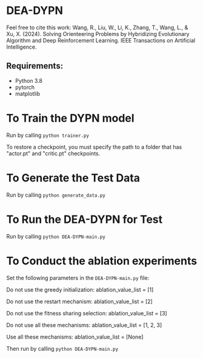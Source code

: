 # DEA-DYPN

Feel free to cite this work: 
Wang, R., Liu, W., Li, K., Zhang, T., Wang, L., & Xu, X. (2024). Solving Orienteering Problems by Hybridizing Evolutionary Algorithm and Deep Reinforcement Learning. IEEE Transactions on Artificial Intelligence.

## Requirements:

* Python 3.8
* pytorch
* matplotlib

# To Train the DYPN model

Run by calling ```python trainer.py```

To restore a checkpoint, you must specify the path to a folder that has "actor.pt" and "critic.pt" checkpoints. 

# To Generate the Test Data

Run by calling ```python generate_data.py```

# To Run the DEA-DYPN for Test

Run by calling ```python DEA-DYPN-main.py```


# To Conduct the ablation experiments

Set the following parameters in the ```DEA-DYPN-main.py``` file:

Do not use the greedy initialization: ablation_value_list = [1] 

Do not use the restart mechanism: ablation_value_list = [2]

Do not use the fitness sharing selection: ablation_value_list = [3]

Do not use all these mechanisms: ablation_value_list = [1, 2, 3]

Use all these mechanisms: ablation_value_list = [None]

Then run by calling ```python DEA-DYPN-main.py```



